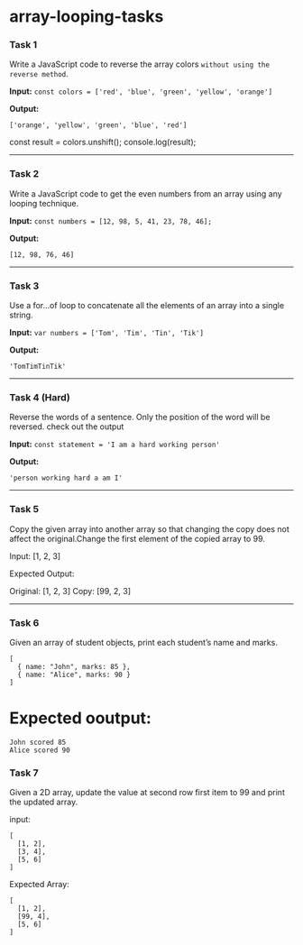 # array-looping-tasks

### Task 1

Write a JavaScript code to reverse the array colors `without using the reverse method`.

**Input:**
`const colors = ['red', 'blue', 'green', 'yellow', 'orange']`

**Output:**

`['orange', 'yellow', 'green', 'blue', 'red']`



const result = colors.unshift();
console.log(result);

---

### Task 2

Write a JavaScript code to get the even numbers from an array using any looping technique.

**Input:**
`const numbers = [12, 98, 5, 41, 23, 78, 46];`

**Output:**

`[12, 98, 76, 46]`

---


### Task 3

Use a for...of loop to concatenate all the elements of an array into a single string.

**Input:**
`var numbers = ['Tom', 'Tim', 'Tin', 'Tik']`

**Output:**

`'TomTimTinTik'`

---

### Task 4 (Hard)

Reverse the words of a sentence. Only the position of the word will be reversed. check out the output

**Input:**
`const statement = 'I am a hard working person'`

**Output:**

`'person working hard a am I'`

---


### Task 5

Copy the given array into another array so that changing the copy does not affect the original.Change the first element of the copied array to 99.


Input: [1, 2, 3]

Expected Output:

Original: [1, 2, 3]
Copy: [99, 2, 3]

----

### Task 6
Given an array of student objects, print each student’s name and marks.

```
[
  { name: "John", marks: 85 },
  { name: "Alice", marks: 90 }
]
```

# Expected ooutput: 
```
John scored 85
Alice scored 90
```

### Task 7
Given a 2D array, update the value at second row first item to 99 and print the updated array.

input: 
```
[
  [1, 2],
  [3, 4],
  [5, 6]
]
```

Expected Array: 
```
[
  [1, 2],
  [99, 4],
  [5, 6]
]
```

